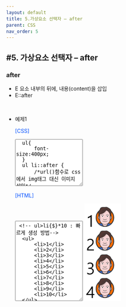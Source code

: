 ```yaml
---
layout: default
title: 5.가상요소 선택자 – after
parent: CSS
nav_order: 5
---
```


## #5. 가상요소 선택자 – after
###	after
-	E 요소 내부의 뒤에, 내용(content)을 삽입
-	E::after

<br>

- 예제1
    <p style="color: #004eff;">[CSS]</p>
    <textarea class="codetext" rows="8" readonly>
    ul{
        font-size:400px;
    }
    ul li::after {
        /*url()함수로 css에서 img태그 대신 이미지 삽입*/
        content:url("https://heropy.blog/css/images/logo.png");  
    }
    </textarea>

    <p style="color: #004eff;">[HTML]</p>
    <textarea class="codetext" rows="14" readonly>
   <!-- ul>li{$}*10 : 빠르게 생성 방법-->
    <ul>
        <li>1</li>
        <li>2</li>
        <li>3</li>
        <li>4</li>
        <li>5</li>
        <li>6</li>
        <li>7</li>
        <li>8</li>
        <li>9</li>
        <li>10</li>
    </ul>
    </textarea>
    <img src="/assets/images/css/after.png" width="100px;">

